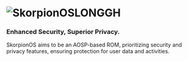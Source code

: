# ![SkorpionOSLONGGH](https://github.com/SkorpOS/.github/assets/77107077/457b889c-e269-47ae-ba98-fbd8bf6b1b1f)

### Enhanced Security, Superior Privacy.

SkorpionOS aims to be an AOSP-based ROM, prioritizing security and privacy features, ensuring protection for user data and activities.
